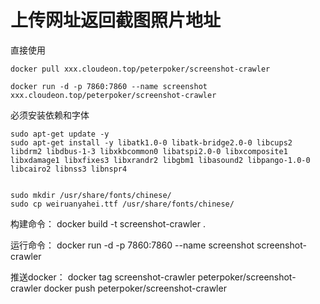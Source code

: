 # 上传网址返回截图照片地址

直接使用
```angular2html
docker pull xxx.cloudeon.top/peterpoker/screenshot-crawler

docker run -d -p 7860:7860 --name screenshot xxx.cloudeon.top/peterpoker/screenshot-crawler
```


必须安装依赖和字体
```
sudo apt-get update -y
sudo apt-get install -y libatk1.0-0 libatk-bridge2.0-0 libcups2 libdrm2 libdbus-1-3 libxkbcommon0 libatspi2.0-0 libxcomposite1 libxdamage1 libxfixes3 libxrandr2 libgbm1 libasound2 libpango-1.0-0 libcairo2 libnss3 libnspr4


sudo mkdir /usr/share/fonts/chinese/
sudo cp weiruanyahei.ttf /usr/share/fonts/chinese/

```



构建命令：
docker build -t screenshot-crawler .

运行命令：
docker run -d -p 7860:7860 --name screenshot screenshot-crawler


推送docker：
docker tag screenshot-crawler peterpoker/screenshot-crawler
docker push peterpoker/screenshot-crawler